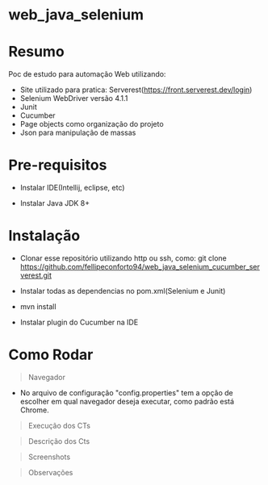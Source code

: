 # web_java_selenium

# Resumo
Poc de estudo para automação Web utilizando:
- Site utilizado para pratica: Serverest(https://front.serverest.dev/login)
- Selenium WebDriver versão 4.1.1
- Junit
- Cucumber
- Page objects como organização do projeto
- Json para manipulação de massas

# Pre-requisitos

- Instalar IDE(Intellij, eclipse, etc)

- Instalar Java JDK 8+

# Instalação

- Clonar esse repositório utilizando http ou ssh, como:
  git clone https://github.com/fellipeconforto94/web_java_selenium_cucumber_serverest.git

- Instalar todas as dependencias no pom.xml(Selenium e Junit)

- mvn install

- Instalar plugin do Cucumber na IDE

# Como Rodar

> Navegador
- No arquivo de configuração "config.properties" tem a opção de escolher em qual navegador deseja executar, como padrão está Chrome.

> Execução dos CTs


> Descrição dos Cts


> Screenshots


> Observações

